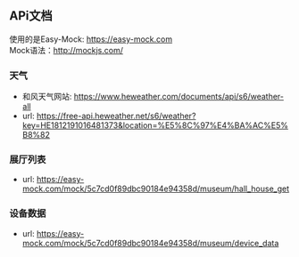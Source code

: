 ## APi文档
使用的是Easy-Mock: https://easy-mock.com    
Mock语法：http://mockjs.com/    

### 天气
- 和风天气网站: https://www.heweather.com/documents/api/s6/weather-all
- url: https://free-api.heweather.net/s6/weather?key=HE1812191016481373&location=%E5%8C%97%E4%BA%AC%E5%B8%82     

### 展厅列表
- url: https://easy-mock.com/mock/5c7cd0f89dbc90184e94358d/museum/hall_house_get

### 设备数据
- url: https://easy-mock.com/mock/5c7cd0f89dbc90184e94358d/museum/device_data
